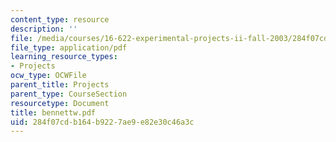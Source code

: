 ```yaml
---
content_type: resource
description: ''
file: /media/courses/16-622-experimental-projects-ii-fall-2003/284f07cdb164b9227ae9e82e30c46a3c_bennettw.pdf
file_type: application/pdf
learning_resource_types:
- Projects
ocw_type: OCWFile
parent_title: Projects
parent_type: CourseSection
resourcetype: Document
title: bennettw.pdf
uid: 284f07cd-b164-b922-7ae9-e82e30c46a3c
---
```

